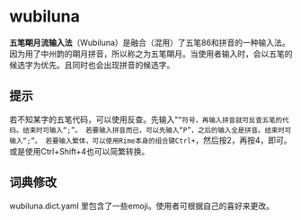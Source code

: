 # wubiluna

**五笔朙月流输入法**（Wubiluna）是融合（混用）了五笔86和拼音的一种输入法。
因为用了中州韵的朙月拼音，所以称之为五笔朙月。当使用者输入时，会以五笔的候选字为优先。且同时也会出现拼音的候选字。


提示
----
若不知某字的五笔代码，可以使用反查。先输入“`”符号，再输入拼音就可反查五笔的代码。结束时可输入“;”。
若要输入拼音而已，可以先输入“P”，之后的输入全是拼音。结束时可输入“;”。
若要输入繁体，可以使用Rime本身的组合键Ctrl+`，然后按2，再按4，即可。或是使用Ctrl+Shift+4也可以简繁转换。


词典修改
-------
wubiluna.dict.yaml 里包含了一些emoji。使用者可根据自己的喜好来更改。


